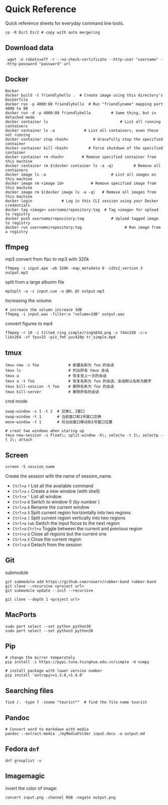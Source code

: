 # Quick Reference

Quick reference sheets for everyday command line tools.



```
cp -R Dir1 Dir2 # copy with auto mergering
```



## Download data

```shell
 wget -e robots=off -r --no-check-certificate --http-user "username" --http-password "password" url
```





## Docker

```shell
Docker
docker build -t friendlyhello .  # Create image using this directory's Dockerfile
docker run -p 4000:80 friendlyhello  # Run "friendlyname" mapping port 4000 to 80
docker run -d -p 4000:80 friendlyhello         # Same thing, but in detached mode
docker container ls                                # List all running containers
docker container ls -a             # List all containers, even those not running
docker container stop <hash>           # Gracefully stop the specified container
docker container kill <hash>         # Force shutdown of the specified container
docker container rm <hash>        # Remove specified container from this machine
docker container rm $(docker container ls -a -q)         # Remove all containers
docker image ls -a                             # List all images on this machine
docker image rm <image id>            # Remove specified image from this machine
docker image rm $(docker image ls -a -q)   # Remove all images from this machine
docker login             # Log in this CLI session using your Docker credentials
docker tag <image> username/repository:tag  # Tag <image> for upload to registry
docker push username/repository:tag            # Upload tagged image to registry
docker run username/repository:tag                   # Run image from a registry
```



## ffmpeg

mp3 convert from flac to mp3 with 320k

```shell
ffmpeg -i input.ape -ab 320k -map_metadata 0 -id3v2_version 3 output.mp3
```

split from a large albumn file

```shell
mp3splt -a -c input.cue -o @N\ @t output.mp3
```

Increasing the volume:

```shell
# increace the volumn increace 3dB
ffmpeg -i input.wav -filter:a "volume=3dB" output.wav
```

convert figures to mp4

```shell
ffmpeg -r 10 -i tilted_ring_simple/ring%03d.png -s 744x320 -c:v libx264 -vf fps=25 -pix_fmt yuv420p tr_simple.mp4
```





## tmux

``` shell
tmux new -s foo             # 新建名称为 foo 的会话
tmux ls                     # 列出所有 tmux 会话
tmux a                      # 恢复至上一次的会话
tmux a -t foo               # 恢复名称为 foo 的会话，会话默认名称为数字
tmux kill-session -t foo    # 删除名称为 foo 的会话
tmux kill-server            # 删除所有的会话
```

cmd mode

```shell
swap-window -s 1 -t 2  # 交换1、2窗口
swap-window -t 1       # 当前窗口和1号窗口交换
move-window -t 1       # 将当前窗口移动到1号窗口位置
```

```shell
# creat two windows when staring up
tmux new-session -s Float\; split-window -h\; selectw -t 1\; selectp -t 1\; attach
```



## Screen

```shell
screen -S session_name
```

Create the session with the name of session_name.

- `Ctrl+a` `?` List all the available command
- `Ctrl+a` `c` Create a new window (with shell)
- `Ctrl+a` `"` List all window
- `Ctrl+a` `0` Switch to window 0 (by number )
- `Ctrl+a` `A` Rename the current window
- `Ctrl+a` `S` Split current region horizontally into two regions
- `Ctrl+a` `|` Split current region vertically into two regions
- `Ctrl+a` `tab` Switch the input focus to the next region
- `Ctrl+a` `Ctrl+a` Toggle between the current and previous region
- `Ctrl+a` `Q` Close all regions but the current one
- `Ctrl+a` `X` Close the current region
- `Ctrl+a` `d` Detach from the session




## Git

submodule

```shell
git submodule add https://github.com/<user>/rubber-band rubber-band
git clone --recursive <project url>
git submodule update --init --recursive 
```



```shell
git clone --depth 1 <project url>
```



## MacPorts

```shell
sudo port select --set python python38
sudo port select --set python3 python38
```



## Pip

```shell
# change the mirror temperately
pip install -i https://pypi.tuna.tsinghua.edu.cn/simple -U numpy 

# install package with lower version number
pip install 'astropy>=1.3.0,<1.4.0'
```



## Searching files

```shell
find /. -type f -iname "tourist*"  # find the file name tourist
```



## Pandoc

```shell
# Convert word to markdown with media
pandoc --extract-media ./myMediaFolder input.docx -o output.md
```



## Fedora `dnf`

```shell
dnf grouplist -v
```



## Imagemagic

invert the color of image:

```shell
convert input.png -channel RGB -negate output.png
```